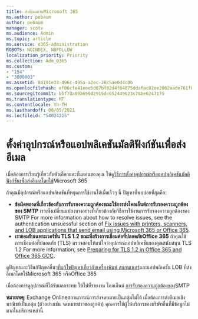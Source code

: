 ```yaml
---
title: ส่งอีเมลผ่านMicrosoft 365
ms.author: pebaum
author: pebaum
manager: scotv
ms.audience: Admin
ms.topic: article
ms.service: o365-administration
ROBOTS: NOINDEX, NOFOLLOW
localization_priority: Priority
ms.collection: Adm_O365
ms.custom:
- "154"
- "3000003"
ms.assetid: 84191e23-496c-495a-a2ec-28c5ae0d4c0b
ms.openlocfilehash: ef06cfe41eee5d67bf82d4f64875ddafac82ee2062aade761f81b906cd428dd5
ms.sourcegitcommit: b5f7da89a650d2915dc652449623c78be6247175
ms.translationtype: MT
ms.contentlocale: th-TH
ms.lasthandoff: 08/05/2021
ms.locfileid: "54024225"
---
```

# <a name="set-up-a-multifunction-device-or-application-to-send-email"></a>ตั้งค่าอุปกรณ์หรือแอปพลิเคชันมัลติฟังก์ชันเพื่อส่งอีเมล

เมื่อต้องการเรียนรู้เกี่ยวกับตัวเลือกและขั้นตอนของคุณ ให้ดู[วิธีการตั้งค่าอุปกรณ์หรือแอปพลิเคชันมัลติฟังก์ชันเพื่อส่งอีเมลโดยใช้](/Exchange/mail-flow-best-practices/how-to-set-up-a-multifunction-device-or-application-to-send-email-using-microsoft-365-or-office-365)Microsoft 365
  
ถ้าคุณมีอุปกรณ์หรือแอปพลิเคชันที่หยุดการใช้งานได้เมื่อเร็วๆ นี้ ปัญหาที่พบบ่อยที่สุดคือ:

- **ข้อผิดพลาดที่เกี่ยวข้องกับการรับรองความถูกต้องขณะใช้การส่งไคลเอ็นต์การรับรองความถูกต้องของ SMTP** เราเพิ่งเปลี่ยนแปลงบางอย่างที่เกี่ยวข้องกับวิธีการใช้งานการรับรองความถูกต้องของ SMTP For more information about how to resolve issues, see the authentication unsuessful section of [Fix issues with printers, scanners, and LOB applications that send email using Microsoft 365 or Office 365](/Exchange/mail-flow-best-practices/fix-issues-with-printers-scanners-and-lob-applications-that-send-email-using-off#error-authentication-unsuccessful).
- **เรายอมรับเฉพาะเวอร์ชัน TLS 1.2 ขณะที่สร้างการเชื่อมต่อที่ปลอดภัยOffice 365** ถ้าคุณใช้การเชื่อมต่อที่ปลอดภัย (TLS) ตรวจสอบให้แน่ใจว่าอุปกรณ์แอปพลิเคชันของคุณสนับสนุน TLS 1.2 For more information, see [Preparing for TLS 1.2 in Office 365 and Office 365 GCC](/microsoft-365/compliance/prepare-tls-1.2-in-office-365).
 
ดูปัญหาและวิธีแก้ปัญหาอื่นๆ[ที่แก้ไขปัญหาเกี่ยวกับเครื่องพิมพ์ สแกนเนอร์](/Exchange/mail-flow-best-practices/fix-issues-with-printers-scanners-and-lob-applications-that-send-email-using-off)และแอปพลิเคชัน LOB ที่ส่งอีเมลโดยใช้Microsoft 365 หรือOffice 365

เมื่อต้องการดูอุปกรณ์ที่ได้รับผลกระทบ ให้ไปที่รายงาน ไคลเอ็นต์ [การรับรองความถูกต้องของ](https://protection.office.com/mailflow/dashboard)SMTP

**หมายเหตุ**: Exchange Onlineสถานการณ์การส่งจดหมายเป็นกลุ่มไม่ได้ เมื่อต้องการส่งอีเมลเชิงพาณิชย์เป็นกลุ่ม (ตัวอย่างเช่น จดหมายข่าวของลูกค้า) คุณควรใช้ผู้ให้บริการของบริษัทอื่นที่มีข้อมูลไม่มากในบริการเหล่านี้
